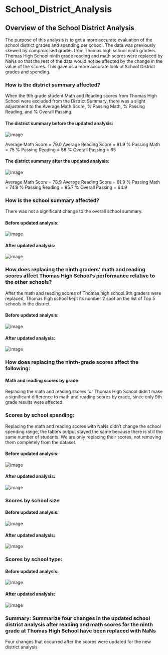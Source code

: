 # School_District_Analysis
## Overview of the School District Analysis
The purpose of this analysis is to get a more accurate evaluation of the school district grades and spending per school. The data was previously skewed by compromised grades from Thomas high school ninth graders. Thomas High School ninth grade reading and math scores were replaced by NaNs so that the rest of the data would not be affected by the change in the value of the scores. This gave us a more accurate look at School District grades and spending.
### How is the district summary affected?
When the 9th grade student Math and Reading scores from Thomas High School were excluded from the District Summary, there was a slight adjustment to the Average Math Score, % Passing Math, % Passing Reading, and % Overall Passing.

#### The district summary before the updated analysis:
![image](https://user-images.githubusercontent.com/110629852/197110488-faf02c97-7d07-4422-9263-61be216eb71c.png)

 
Average Math Score = 79.0
Average Reading Score = 81.9
% Passing Math = 75
% Passing Reading = 86
% Overall Passing = 65

#### The district summary after the updated analysis:
 ![image](https://user-images.githubusercontent.com/110629852/197110529-ac959532-8b5a-4ffd-918f-0e13032c3717.png)

Average Math Score = 78.9
Average Reading Score = 81.9
% Passing Math = 74.8
% Passing Reading = 85.7
% Overall Passing = 64.9
### How is the school summary affected?
There was not a significant change to the overall school summary.
#### Before updated analysis: 
![image](https://user-images.githubusercontent.com/110629852/197110579-6b6b19fb-278f-4513-a9bc-23b84574947c.png)

 
#### After updated analysis:
![image](https://user-images.githubusercontent.com/110629852/197110641-fa198123-45bf-443e-91d1-5b83aa60d93d.png)


### How does replacing the ninth graders’ math and reading scores affect Thomas High School’s performance relative to the other schools?
After the math and reading scores of Thomas high school 9th graders were replaced, Thomas high school kept its number 2 spot on the list of Top 5 schools in the district.
#### Before updated analysis:
 ![image](https://user-images.githubusercontent.com/110629852/197110853-ed96f7a0-40d2-4352-964e-6e02b13ca1d1.png)

#### After updated analysis:
 ![image](https://user-images.githubusercontent.com/110629852/197110875-91439c9c-d3c3-4010-b958-dd335d01692a.png)

### How does replacing the ninth-grade scores affect the following:

#### Math and reading scores by grade
Replacing the math and reading scores for Thomas High School didn’t make a significant difference to math and reading scores by grade, since only 9th grade results were affected.
### Scores by school spending:
Replacing the math and reading scores with NaNs didn’t change the school spending range, the table’s output stayed the same because there is still the same number of students. We are only replacing their scores, not removing them completely from the dataset.


#### Before updated analysis:
 ![image](https://user-images.githubusercontent.com/110629852/197110990-237e7dc7-83db-4878-9bd3-f099ff1879cc.png)

#### After updated analysis:
 ![image](https://user-images.githubusercontent.com/110629852/197111013-1c9502df-1fef-446e-bdd2-47b6b97c6073.png)

### Scores by school size

#### Before updated analysis:
![image](https://user-images.githubusercontent.com/110629852/197111048-4b4fae9b-ac3a-4e64-b92f-bb4e4860e2ed.png)

 


#### After updated analysis:
![image](https://user-images.githubusercontent.com/110629852/197111079-4c352d35-70a9-4fd3-99e8-704f649f1e54.png)

 

### Scores by school type:


#### Before updated analysis:
![image](https://user-images.githubusercontent.com/110629852/197111096-4a2964a8-1766-4552-bc52-232043cf24fd.png)

 
#### After updated analysis:
![image](https://user-images.githubusercontent.com/110629852/197111125-a77f5483-c3b7-4e0e-9e1a-ee64604a3c65.png)

 

### Summary: Summarize four changes in the updated school district analysis after reading and math scores for the ninth grade at Thomas High School have been replaced with NaNs
Four changes that occurred after the scores were updated for the new district analysis

